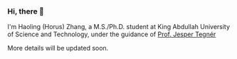 ### Hi, there 👋

I'm Haoling (Horus) Zhang, a M.S./Ph.D. student at King Abdullah University of Science and Technology, under the guidance of [Prof. Jesper Tegnér](https://scholar.google.com/citations?user=_DUppAgAAAAJ)

More details will be updated soon.
